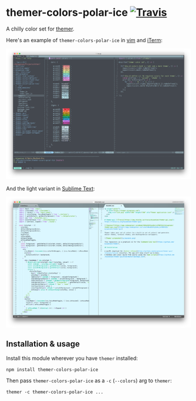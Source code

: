 # themer-colors-polar-ice [![Travis](https://img.shields.io/travis/mjswensen/themer-colors-polar-ice.svg)](https://travis-ci.org/mjswensen/themer-colors-polar-ice)

A chilly color set for [themer](https://github.com/mjswensen/themer).

Here's an example of `themer-colors-polar-ice` in [vim](https://github.com/mjswensen/themer/packages/themer-vim) and [iTerm](https://github.com/mjswensen/themer/packages/themer-iterm):

![Preview - dark](/assets/themer-colors-polar-ice-dark.png)

And the light variant in [Sublime Text](https://github.com/mjswensen/themer/packages/themer-sublime-text):

![Preview - light](/assets/themer-colors-polar-ice-light.png)

## Installation & usage

Install this module wherever you have `themer` installed:

    npm install themer-colors-polar-ice

Then pass `themer-colors-polar-ice` as a `-c` (`--colors`) arg to `themer`:

    themer -c themer-colors-polar-ice ...
